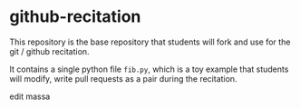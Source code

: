 # github-recitation
This repository is the base repository that students will fork and use for the git / github recitation.

It contains a single python file `fib.py`, which is a toy example that students will modify, write pull requests as a pair during the recitation.

edit massa
